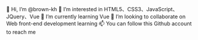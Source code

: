 👋 Hi, I’m @brown-kh
👀 I’m interested in HTML5、CSS3、JavaScript、JQuery、Vue
🌱 I’m currently learning Vue
💞️ I’m looking to collaborate on Web front-end development learning
📫 You can follow this Github account to reach me

<!---
Kang-Lewis/Kang-Lewis is a ✨ special ✨ repository because its `README.md` (this file) appears on your GitHub profile.
You can click the Preview link to take a look at your changes.
--->
